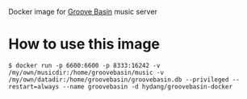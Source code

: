 Docker image for [Groove Basin](https://github.com/andrewrk/groovebasin) music server

# How to use this image

```
$ docker run -p 6600:6600 -p 8333:16242 -v /my/own/musicdir:/home/groovebasin/music -v /my/own/datadir:/home/groovebasin/groovebasin.db --privileged --restart=always --name groovebasin -d hydang/groovebasin-docker
```
